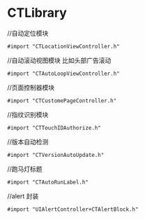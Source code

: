 # CTLibrary


//自动定位模块

    #import "CTLocationViewController.h"

//自动滚动视图模块 比如头部广告滚动

    #import "CTAutoLoopViewController.h"

//页面控制器模块

    #import "CTCustomePageController.h"

//指纹识别模块

    #import "CTTouchIDAuthorize.h"

//版本自动检测

    #import "CTVersionAutoUpdate.h"

//跑马灯标题

    #import "CTAutoRunLabel.h"

//alert 封装

    #import "UIAlertController+CTAlertBlock.h"
